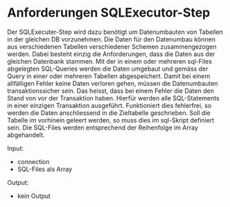 # Anforderungen SQLExecutor-Step

Der SQLExecuter-Step wird dazu benötigt um Datenumbauten von Tabellen in der gleichen DB vorzunehmen. Die Daten für den Datenumbau können aus verschiedenen Tabellen verschiedener Schemen zusammengezogen werden. Dabei besteht einzig die Anforderungen, dass die Daten aus der gleichen Datenbank stammen. Mit der in einem oder mehreren sql-Files abgelegten SQL-Queries werden die Daten umgebaut und gemäss der Query in einer oder mehreren Tabellen abgespeichert. 
Damit bei einem allfälligen Fehler keine Daten verloren gehen, müssen die Datenumbauten transaktionssicher sein. Das heisst, dass bei einem Fehler die Daten den Stand von vor der Transaktion haben. Hierfür werden alle SQL-Statements in einer einzigen Transaktion ausgeführt. Funktioniert dies fehlerfrei, so werden die Daten anschliessend in die Zieltabelle geschrieben. Soll die Tabelle im vorhinein geleert werden, so muss dies im sql-Skript definiert sein.
Die SQL-Files werden entsprechend der Reihenfolge im Array abgehandelt.

Input:

* connection
* SQL-Files als Array

Output:

* kein Output
